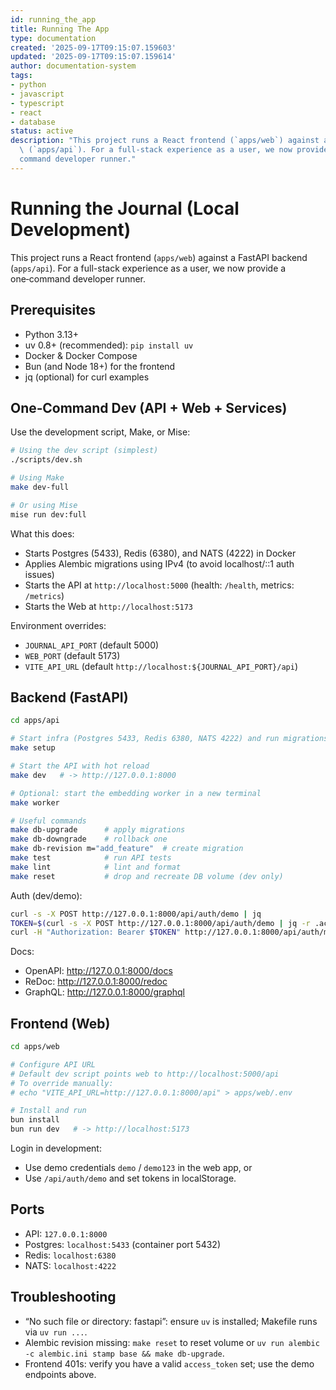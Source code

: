 ```yaml
---
id: running_the_app
title: Running The App
type: documentation
created: '2025-09-17T09:15:07.159603'
updated: '2025-09-17T09:15:07.159614'
author: documentation-system
tags:
- python
- javascript
- typescript
- react
- database
status: active
description: "This project runs a React frontend (`apps/web`) against a FastAPI backend\
  \ (`apps/api`). For a full-stack experience as a user, we now provide a one\u2011\
  command developer runner."
---
```


# Running the Journal (Local Development)

This project runs a React frontend (`apps/web`) against a FastAPI backend (`apps/api`). For a full-stack experience as a user, we now provide a one‑command developer runner.

## Prerequisites

- Python 3.13+
- uv 0.8+ (recommended): `pip install uv`
- Docker & Docker Compose
- Bun (and Node 18+) for the frontend
- jq (optional) for curl examples

## One‑Command Dev (API + Web + Services)

Use the development script, Make, or Mise:

```bash
# Using the dev script (simplest)
./scripts/dev.sh

# Using Make
make dev-full

# Or using Mise
mise run dev:full
```

What this does:

- Starts Postgres (5433), Redis (6380), and NATS (4222) in Docker
- Applies Alembic migrations using IPv4 (to avoid localhost/::1 auth issues)
- Starts the API at `http://localhost:5000` (health: `/health`, metrics: `/metrics`)
- Starts the Web at `http://localhost:5173`

Environment overrides:

- `JOURNAL_API_PORT` (default 5000)
- `WEB_PORT` (default 5173)
- `VITE_API_URL` (default `http://localhost:${JOURNAL_API_PORT}/api`)

## Backend (FastAPI)

```bash
cd apps/api

# Start infra (Postgres 5433, Redis 6380, NATS 4222) and run migrations
make setup

# Start the API with hot reload
make dev   # -> http://127.0.0.1:8000

# Optional: start the embedding worker in a new terminal
make worker

# Useful commands
make db-upgrade      # apply migrations
make db-downgrade    # rollback one
make db-revision m="add_feature"  # create migration
make test            # run API tests
make lint            # lint and format
make reset           # drop and recreate DB volume (dev only)
```

Auth (dev/demo):

```bash
curl -s -X POST http://127.0.0.1:8000/api/auth/demo | jq
TOKEN=$(curl -s -X POST http://127.0.0.1:8000/api/auth/demo | jq -r .access_token)
curl -H "Authorization: Bearer $TOKEN" http://127.0.0.1:8000/api/auth/me | jq
```

Docs:

- OpenAPI: <http://127.0.0.1:8000/docs>
- ReDoc: <http://127.0.0.1:8000/redoc>
- GraphQL: <http://127.0.0.1:8000/graphql>

## Frontend (Web)

```bash
cd apps/web

# Configure API URL
# Default dev script points web to http://localhost:5000/api
# To override manually:
# echo "VITE_API_URL=http://127.0.0.1:8000/api" > apps/web/.env

# Install and run
bun install
bun run dev   # -> http://localhost:5173
```

Login in development:

- Use demo credentials `demo` / `demo123` in the web app, or
- Use `/api/auth/demo` and set tokens in localStorage.

## Ports

- API: `127.0.0.1:8000`
- Postgres: `localhost:5433` (container port 5432)
- Redis: `localhost:6380`
- NATS: `localhost:4222`

## Troubleshooting

- “No such file or directory: fastapi”: ensure `uv` is installed; Makefile runs via `uv run ...`.
- Alembic revision missing: `make reset` to reset volume or `uv run alembic -c alembic.ini stamp base && make db-upgrade`.
- Frontend 401s: verify you have a valid `access_token` set; use the demo endpoints above.

